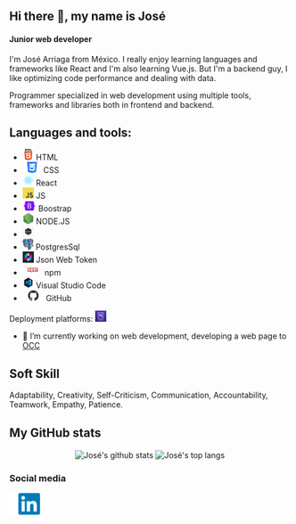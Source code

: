 ## Hi there 👋, my name is José
#### Junior web developer


I'm José Arriaga from México. I really enjoy learning languages and frameworks like React and I'm also learning Vue.js. But I'm a backend guy, I like optimizing code performance and dealing with data.

Programmer specialized in web development using multiple tools, frameworks and libraries both in frontend and backend. 

## Languages and tools: 

  * <code><img height="20" src="https://raw.githubusercontent.com/Jose-cod7/Jose-cod7/main/230px-HTML5_logo_and_wordmark.svg.png"></code> HTML
  * <code><img height="20" src="https://raw.githubusercontent.com/Jose-cod7/Jose-cod7/main/css.png"></code> CSS
  * <code><img height="20" src="https://raw.githubusercontent.com/github/explore/80688e429a7d4ef2fca1e82350fe8e3517d3494d/topics/react/react.png"></code> React
  * <code><img height="20" src="https://raw.githubusercontent.com/github/explore/80688e429a7d4ef2fca1e82350fe8e3517d3494d/topics/javascript/javascript.png"></code> JS
  * <code><img height="20" src="https://raw.githubusercontent.com/Jose-cod7/Jose-cod7/main/boostrap.png"></code> Boostrap
  * <code><img height="20" src="https://raw.githubusercontent.com/github/explore/80688e429a7d4ef2fca1e82350fe8e3517d3494d/topics/nodejs/nodejs.png"></code> NODE.JS
  * <code><img height="20" src="https://raw.githubusercontent.com/Jose-cod7/Jose-cod7/main/st%2Csmall%2C507x507-pad%2C600x600%2Cf8f8f8.u2.jpg"></code>
  * <code><img height="20" src= "https://raw.githubusercontent.com/Jose-cod7/Jose-cod7/main/postgressql.svg"></code> PostgresSql
  * <code><img height="20" src= "https://raw.githubusercontent.com/Jose-cod7/Jose-cod7/main/JWT.png"></code> Json Web Token
  * <code><img height="20" src= "https://raw.githubusercontent.com/Jose-cod7/Jose-cod7/main/NPM.png"></code> npm
  * <code><img height="20" src= "https://raw.githubusercontent.com/Jose-cod7/Jose-cod7/main/VSCODE.png"></code> Visual Studio Code
  * <code><img height="20" src= "https://raw.githubusercontent.com/Jose-cod7/Jose-cod7/main/github-mark.png"></code> GitHub


Deployment platforms:
 <code><img height="20" src= "https://raw.githubusercontent.com/Jose-cod7/Jose-cod7/main/HEROKU.jpeg"></code>
 
- 🔭 I’m currently working on web development, developing a web page to  [OCC](https://openculturalcenter.org/es/)
 
 
## Soft Skill

Adaptability, Creativity, Self-Criticism, Communication, Accountability, Teamwork, Empathy, Patience.





## My GitHub stats

<p align='center'>
  <img align="center" src="https://github-readme-stats.vercel.app/api?username=Jose-cod7&bg_color=071A2C&icon_color=4194FD&show_icons=true&count_private=true&theme=tokyonight&line_height=27&text_color=FFFFFF" alt="José's github stats"/>

  <img align="center" src="https://github-readme-stats.vercel.app/api/top-langs/?username=Jose-cod7&bg_color=071A2C&text_color=FFFFFF" alt="José's top langs"/>
</p>

### Social media
 [<img src='https://raw.githubusercontent.com/Jose-cod7/Jose-cod7/main/link.png'  alt='linkedin' height='40'>](https://www.linkedin.com/in/jose-arriaga-mendez-27970386/) </code>

<!--
Here are some ideas to get you started:

- 🔭 I’m currently working on ...
- 🌱 I’m currently learning ...
- 👯 I’m looking to collaborate on ...
- 🤔 I’m looking for help with ...
- 💬 Ask me about ...
- 📫 How to reach me: ...
- 😄 Pronouns: ...
- ⚡ Fun fact: ...
-->
